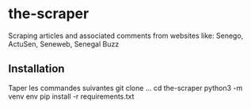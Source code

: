 # the-scraper
Scraping articles and associated comments from websites like: Senego, ActuSen, Seneweb, Senegal Buzz

## Installation

Taper les commandes suivantes
git clone ...
cd the-scraper
python3 -m venv env
pip install -r requirements.txt
